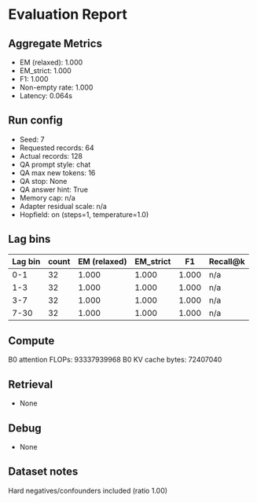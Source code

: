 # Evaluation Report

## Aggregate Metrics

- EM (relaxed): 1.000
- EM_strict: 1.000
- F1: 1.000
- Non-empty rate: 1.000
- Latency: 0.064s

## Run config
- Seed: 7
- Requested records: 64
- Actual records: 128
- QA prompt style: chat
- QA max new tokens: 16
- QA stop: None
- QA answer hint: True
- Memory cap: n/a
- Adapter residual scale: n/a
- Hopfield: on (steps=1, temperature=1.0)

## Lag bins
| Lag bin | count | EM (relaxed) | EM_strict | F1 | Recall@k |
| ------- | ----- | ------------- | --------- | --- | -------- |
| 0-1 | 32 | 1.000 | 1.000 | 1.000 | n/a |
| 1-3 | 32 | 1.000 | 1.000 | 1.000 | n/a |
| 3-7 | 32 | 1.000 | 1.000 | 1.000 | n/a |
| 7-30 | 32 | 1.000 | 1.000 | 1.000 | n/a |

## Compute
B0 attention FLOPs: 93337939968
B0 KV cache bytes: 72407040

## Retrieval
- None

## Debug
- None

## Dataset notes
Hard negatives/confounders included (ratio 1.00)